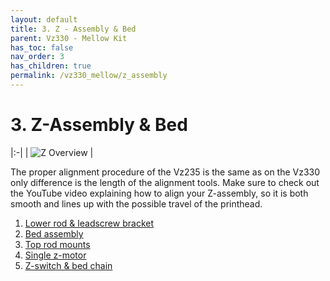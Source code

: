 ```yaml
---
layout: default
title: 3. Z - Assembly & Bed
parent: Vz330 - Mellow Kit
has_toc: false
nav_order: 3
has_children: true
permalink: /vz330_mellow/z_assembly
---
```


# 3. Z-Assembly & Bed

|:-|
| ![Z Overview](../assets/images/manual/vz330_mellow/z_assembly/overview.png) |

The proper alignment procedure of the Vz235 is the same as on the Vz330 only difference is the length of the alignment tools. Make sure to check out the YouTube video explaining how to align your Z-assembly, so it is both smooth and lines up with the possible travel of the printhead.

1. [Lower rod & leadscrew bracket](/vz330_mellow/z_assembly/lower_part)
2. [Bed assembly](/vz330_mellow/z_assembly/bed_assembly)
3. [Top rod mounts](/vz330_mellow/z_assembly/top_rod_mounts)
4. [Single z-motor](/vz330_mellow/z_assembly/z_motor)
5. [Z-switch & bed chain](/vz330_mellow/z_assembly/bed_additions)
